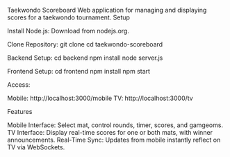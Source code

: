 Taekwondo Scoreboard
Web application for managing and displaying scores for a taekwondo tournament.
Setup

Install Node.js: Download from nodejs.org.

Clone Repository:
git clone <repository-url>
cd taekwondo-scoreboard

Backend Setup:
cd backend
npm install
node server.js

Frontend Setup:
cd frontend
npm install
npm start

Access:

Mobile: http://localhost:3000/mobile
TV: http://localhost:3000/tv

Features

Mobile Interface: Select mat, control rounds, timer, scores, and gamgeoms.
TV Interface: Display real-time scores for one or both mats, with winner announcements.
Real-Time Sync: Updates from mobile instantly reflect on TV via WebSockets.

